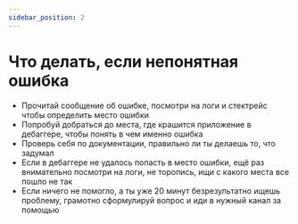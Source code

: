 ```yaml
---
sidebar_position: 2
---
```


# Что делать, если непонятная ошибка

- Прочитай сообщение об ошибке, посмотри на логи и стектрейс чтобы определить место ошибки
- Попробуй добраться до места, где крашится приложение в дебаггере, чтобы понять в чем именно ошибка
- Проверь себя по документации, правильно ли ты делаешь то, что задумал
- Если в дебаггере не удалось попасть в место ошибки, ещё раз внимательно посмотри на логи, не торопись, ищи с какого места все пошло не так
- Если ничего не помогло, а ты уже 20 минут безрезультатно ищешь проблему, грамотно сформулируй вопрос и иди в нужный канал за помощью